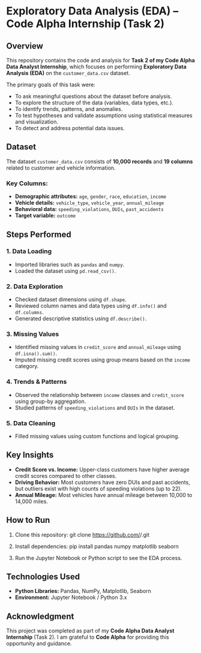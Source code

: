 # Exploratory Data Analysis (EDA) – Code Alpha Internship (Task 2)

## Overview
This repository contains the code and analysis for **Task 2 of my Code Alpha Data Analyst Internship**, which focuses on performing **Exploratory Data Analysis (EDA)** on the `customer_data.csv` dataset.

The primary goals of this task were:
- To ask meaningful questions about the dataset before analysis.
- To explore the structure of the data (variables, data types, etc.).
- To identify trends, patterns, and anomalies.
- To test hypotheses and validate assumptions using statistical measures and visualization.
- To detect and address potential data issues.

## Dataset
The dataset `customer_data.csv` consists of **10,000 records** and **19 columns** related to customer and vehicle information.

### Key Columns:
- **Demographic attributes:** `age`, `gender`, `race`, `education`, `income`
- **Vehicle details:** `vehicle_type`, `vehicle_year`, `annual_mileage`
- **Behavioral data:** `speeding_violations`, `DUIs`, `past_accidents`
- **Target variable:** `outcome`

## Steps Performed

### 1. Data Loading
- Imported libraries such as `pandas` and `numpy`.
- Loaded the dataset using `pd.read_csv()`.

### 2. Data Exploration
- Checked dataset dimensions using `df.shape`.
- Reviewed column names and data types using `df.info()` and `df.columns`.
- Generated descriptive statistics using `df.describe()`.

### 3. Missing Values
- Identified missing values in `credit_score` and `annual_mileage` using `df.isna().sum()`.
- Imputed missing credit scores using group means based on the `income` category.

### 4. Trends & Patterns
- Observed the relationship between `income` classes and `credit_score` using group-by aggregation.
- Studied patterns of `speeding_violations` and `DUIs` in the dataset.

### 5. Data Cleaning
- Filled missing values using custom functions and logical grouping.
## Key Insights
- **Credit Score vs. Income:** Upper-class customers have higher average credit scores compared to other classes.
- **Driving Behavior:** Most customers have zero DUIs and past accidents, but outliers exist with high counts of speeding violations (up to 22).
- **Annual Mileage:** Most vehicles have annual mileage between 10,000 to 14,000 miles.

## How to Run
1. Clone this repository:
   git clone https://github.com/<your-username>/<repo-name>.git
2. Install dependencies:
   pip install pandas numpy matplotlib seaborn
   
3. Run the Jupyter Notebook or Python script to see the EDA process.

## Technologies Used
- **Python Libraries:** Pandas, NumPy, Matplotlib, Seaborn
- **Environment:** Jupyter Notebook / Python 3.x
## Acknowledgment
This project was completed as part of my **Code Alpha Data Analyst Internship** (Task 2).
I am grateful to **Code Alpha** for providing this opportunity and guidance.
